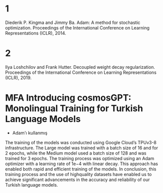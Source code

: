 # 1
Diederik P. Kingma and Jimmy Ba. Adam: A
method for stochastic optimization. Proceedings of the International Conference on Learning
Representations (ICLR), 2014.

# 2
Ilya Loshchilov and Frank Hutter. Decoupled
weight decay regularization. Proceedings of the
International Conference on Learning Representations (ICLR), 2019.


# MFA Introducing cosmosGPT: Monolingual Training for Turkish Language Models

* Adam'ı kullanmış

The training of the models was conducted using Google
Cloud’s TPUv3-8 infrastructure. The Large model was trained
with a batch size of 16 and for 2 epochs, while the Medium
model used a batch size of 128 and was trained for 3 epochs.
The training process was optimized using an Adam optimizer
with a learning rate of 1e−4 with linear decay. This approach
has enabled both rapid and efficient training of the models.
In conclusion, this training process and the use of highquality datasets have enabled us to achieve significant advancements in the accuracy and reliability of our Turkish language
models.